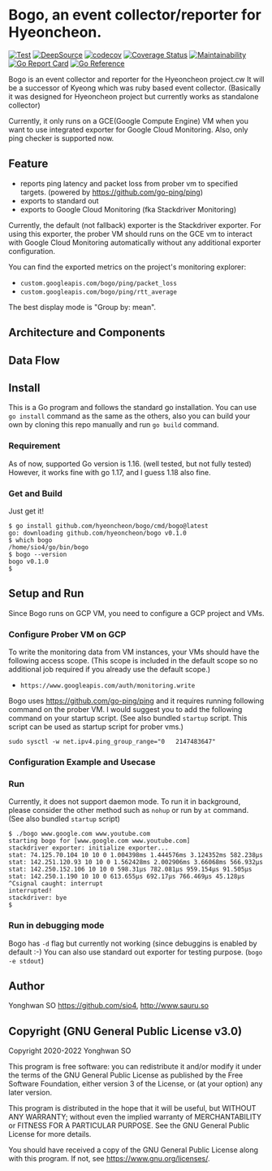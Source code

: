 # Bogo, an event collector/reporter for Hyeoncheon.

[![Test](https://github.com/hyeoncheon/bogo/actions/workflows/test.yml/badge.svg)](https://github.com/hyeoncheon/bogo/actions/workflows/test.yml)
[![DeepSource](https://deepsource.io/gh/hyeoncheon/bogo.svg/?label=active+issues&token=suXiU-8eOt2HTIniLbcCLbq2)](https://deepsource.io/gh/hyeoncheon/bogo/?ref=repository-badge)
[![codecov](https://codecov.io/gh/hyeoncheon/bogo/branch/main/graph/badge.svg?token=TkcqVhww7F)](https://codecov.io/gh/hyeoncheon/bogo)
[![Coverage Status](https://coveralls.io/repos/github/hyeoncheon/bogo/badge.svg?branch=main)](https://coveralls.io/github/hyeoncheon/bogo?branch=main)
[![Maintainability](https://api.codeclimate.com/v1/badges/1a36b1292948783341d0/maintainability)](https://codeclimate.com/github/hyeoncheon/bogo/maintainability)
[![Go Report Card](https://goreportcard.com/badge/github.com/hyeoncheon/bogo)](https://goreportcard.com/report/github.com/hyeoncheon/bogo)
[![Go Reference](https://pkg.go.dev/badge/github.com/hyeoncheon/bogo.svg)](https://pkg.go.dev/github.com/hyeoncheon/bogo)

Bogo is an event collector and reporter for the Hyeoncheon project.cw
It will be a successor of Kyeong which was ruby based event collector.
(Basically it was designed for Hyeoncheon project but currently works as
standalone collector)

Currently, it only runs on a GCE(Google Compute Engine) VM when you want
to use integrated exporter for Google Cloud Monitoring. Also, only ping
checker is supported now.



## Feature

* reports ping latency and packet loss from prober vm to specified targets.
  (powered by https://github.com/go-ping/ping)
* exports to standard out
* exports to Google Cloud Monitoring (fka Stackdriver Monitoring)

Currently, the default (not fallback) exporter is the Stackdriver exporter.
For using this exporter, the prober VM should runs on the GCE vm to interact
with Google Cloud Monitoring automatically without any additional exporter
configuration.

You can find the exported metrics on the project's monitoring explorer:

* `custom.googleapis.com/bogo/ping/packet_loss`
* `custom.googleapis.com/bogo/ping/rtt_average`

The best display mode is "Group by: mean".



## Architecture and Components



## Data Flow



## Install

This is a Go program and follows the standard go installation. You can use
`go install` command as the same as the others, also you can build your own
by cloning this repo manually and run `go build` command.


### Requirement

As of now, supported Go version is 1.16. (well tested, but not fully tested)
However, it works fine with go 1.17, and I guess 1.18 also fine.


### Get and Build

Just get it!

```console
$ go install github.com/hyeoncheon/bogo/cmd/bogo@latest
go: downloading github.com/hyeoncheon/bogo v0.1.0
$ which bogo
/home/sio4/go/bin/bogo
$ bogo --version
bogo v0.1.0
$ 
```



## Setup and Run

Since Bogo runs on GCP VM, you need to configure a GCP project and VMs.


### Configure Prober VM on GCP

To write the monitoring data from VM instances, your VMs should have the
following access scope. (This scope is included in the default scope so
no additional job required if you already use the default scope.)

* `https://www.googleapis.com/auth/monitoring.write`

Bogo uses https://github.com/go-ping/ping and it requires running following
command on the prober VM. I would suggest you to add the following command
on your startup script. (See also bundled `startup` script. This script can
be used as startup script for prober vms.)

```console
sudo sysctl -w net.ipv4.ping_group_range="0   2147483647"
```


### Configuration Example and Usecase


### Run

Currently, it does not support daemon mode. To run it in background,
please consider the other method such as `nohup` or run by `at` command.
(See also bundled `startup` script)

```console
$ ./bogo www.google.com www.youtube.com
starting bogo for [www.google.com www.youtube.com]
stackdriver exporter: initialize exporter...
stat: 74.125.70.104 10 10 0 1.004398ms 1.444576ms 3.124352ms 582.238µs
stat: 142.251.120.93 10 10 0 1.562428ms 2.002906ms 3.66068ms 566.932µs
stat: 142.250.152.106 10 10 0 598.31µs 782.081µs 959.154µs 91.505µs
stat: 142.250.1.190 10 10 0 613.655µs 692.17µs 766.469µs 45.128µs
^Csignal caught: interrupt
interrupted!
stackdriver: bye
$ 
```


### Run in debugging mode

Bogo has `-d` flag but currently not working (since debuggins is enabled by
default :-) You can also use standard out exporter for testing purpose.
(`bogo -e stdout`)



## Author

Yonghwan SO https://github.com/sio4, http://www.sauru.so



## Copyright (GNU General Public License v3.0)

Copyright 2020-2022 Yonghwan SO

This program is free software: you can redistribute it and/or modify it under
the terms of the GNU General Public License as published by the Free Software
Foundation, either version 3 of the License, or (at your option) any later
version.

This program is distributed in the hope that it will be useful, but WITHOUT
ANY WARRANTY; without even the implied warranty of MERCHANTABILITY or FITNESS
FOR A PARTICULAR PURPOSE. See the GNU General Public License for more details.

You should have received a copy of the GNU General Public License along with
this program. If not, see <https://www.gnu.org/licenses/>.
